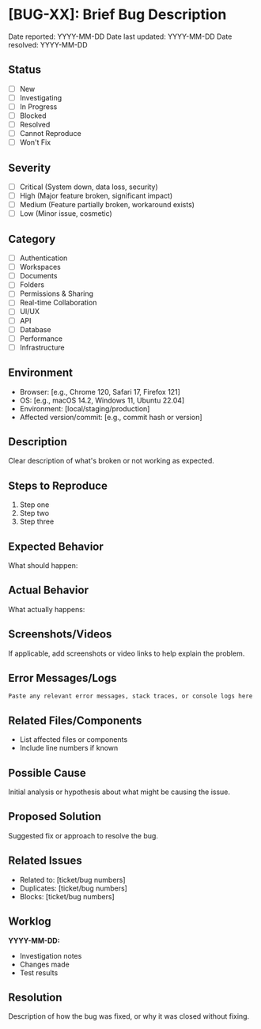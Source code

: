 # [BUG-XX]: Brief Bug Description

Date reported: YYYY-MM-DD
Date last updated: YYYY-MM-DD
Date resolved: YYYY-MM-DD

## Status

- [ ] New
- [ ] Investigating
- [ ] In Progress
- [ ] Blocked
- [ ] Resolved
- [ ] Cannot Reproduce
- [ ] Won't Fix

## Severity

- [ ] Critical (System down, data loss, security)
- [ ] High (Major feature broken, significant impact)
- [ ] Medium (Feature partially broken, workaround exists)
- [ ] Low (Minor issue, cosmetic)

## Category

- [ ] Authentication
- [ ] Workspaces
- [ ] Documents
- [ ] Folders
- [ ] Permissions & Sharing
- [ ] Real-time Collaboration
- [ ] UI/UX
- [ ] API
- [ ] Database
- [ ] Performance
- [ ] Infrastructure

## Environment

- Browser: [e.g., Chrome 120, Safari 17, Firefox 121]
- OS: [e.g., macOS 14.2, Windows 11, Ubuntu 22.04]
- Environment: [local/staging/production]
- Affected version/commit: [e.g., commit hash or version]

## Description

Clear description of what's broken or not working as expected.

## Steps to Reproduce

1. Step one
2. Step two
3. Step three

## Expected Behavior

What should happen:

## Actual Behavior

What actually happens:

## Screenshots/Videos

If applicable, add screenshots or video links to help explain the problem.

## Error Messages/Logs

```
Paste any relevant error messages, stack traces, or console logs here
```

## Related Files/Components

- List affected files or components
- Include line numbers if known

## Possible Cause

Initial analysis or hypothesis about what might be causing the issue.

## Proposed Solution

Suggested fix or approach to resolve the bug.

## Related Issues

- Related to: [ticket/bug numbers]
- Duplicates: [ticket/bug numbers]
- Blocks: [ticket/bug numbers]

## Worklog

**YYYY-MM-DD:**
- Investigation notes
- Changes made
- Test results

## Resolution

Description of how the bug was fixed, or why it was closed without fixing.
